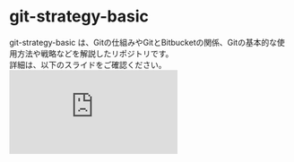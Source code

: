 # git-strategy-basic
git-strategy-basic は、Gitの仕組みやGitとBitbucketの関係、Gitの基本的な使用方法や戦略などを解説したリポジトリです。   
詳細は、以下のスライドをご確認ください。  
![Git講座.pdf](https://github.com/latonaio/git-strategy-basic/files/7407457/Git.pdf)
